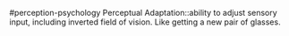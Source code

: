 #perception-psychology 
Perceptual Adaptation::ability to adjust sensory input, including inverted field of vision. Like getting a new pair of glasses.
<!--SR:!2024-02-05,3,250-->